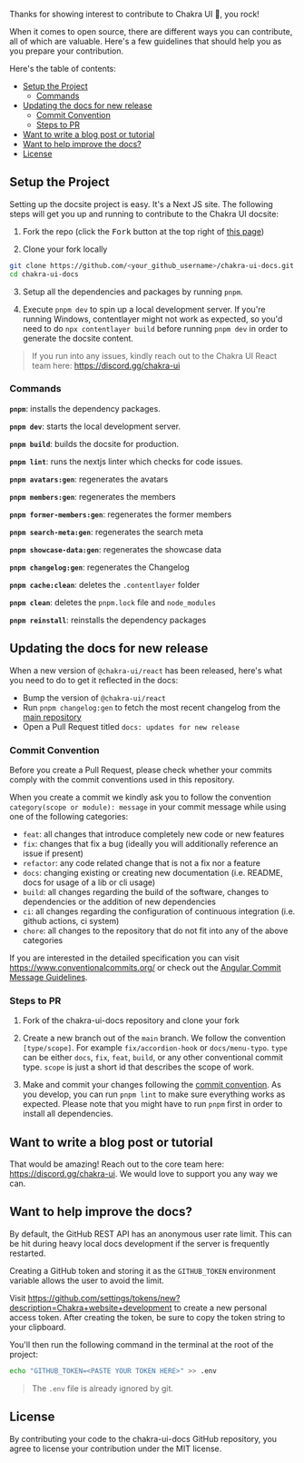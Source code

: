 Thanks for showing interest to contribute to Chakra UI 💖, you rock!

When it comes to open source, there are different ways you can contribute, all
of which are valuable. Here's a few guidelines that should help you as you
prepare your contribution.

Here's the table of contents:

- [Setup the Project](#setup-the-project)
  - [Commands](#commands)
- [Updating the docs for new release](#updating-the-docs-for-new-release)
  - [Commit Convention](#commit-convention)
  - [Steps to PR](#steps-to-pr)
- [Want to write a blog post or tutorial](#want-to-write-a-blog-post-or-tutorial)
- [Want to help improve the docs?](#want-to-help-improve-the-docs)
- [License](#license)

## Setup the Project

Setting up the docsite project is easy. It's a Next JS site. The following steps
will get you up and running to contribute to the Chakra UI docsite:

1. Fork the repo (click the <kbd>Fork</kbd> button at the top right of
   [this page](https://github.com/chakra-ui/chakra-ui-docs))

2. Clone your fork locally

```sh
git clone https://github.com/<your_github_username>/chakra-ui-docs.git
cd chakra-ui-docs
```

3. Setup all the dependencies and packages by running `pnpm`.

4. Execute `pnpm dev` to spin up a local development server. If you're running
   Windows, contentlayer might not work as expected, so you'd need to do
   `npx contentlayer build` before running `pnpm dev` in order to generate the
   docsite content.

> If you run into any issues, kindly reach out to the Chakra UI React team here:
> https://discord.gg/chakra-ui

### Commands

**`pnpm`**: installs the dependency packages.

**`pnpm dev`**: starts the local development server.

**`pnpm build`**: builds the docsite for production.

**`pnpm lint`**: runs the nextjs linter which checks for code issues.

**`pnpm avatars:gen`**: regenerates the avatars

**`pnpm members:gen`**: regenerates the members

**`pnpm former-members:gen`**: regenerates the former members

**`pnpm search-meta:gen`**: regenerates the search meta

**`pnpm showcase-data:gen`**: regenerates the showcase data

**`pnpm changelog:gen`**: regenerates the Changelog

**`pnpm cache:clean`**: deletes the `.contentlayer` folder

**`pnpm clean`**: deletes the `pnpm.lock` file and `node_modules`

**`pnpm reinstall`**: reinstalls the dependency packages

## Updating the docs for new release

When a new version of `@chakra-ui/react` has been released, here's what you need
to do to get it reflected in the docs:

- Bump the version of `@chakra-ui/react`
- Run `pnpm changelog:gen` to fetch the most recent changelog from the
  [main repository](https://github.com/chakra-ui/chakra-ui)
- Open a Pull Request titled `docs: updates for new release`

### Commit Convention

Before you create a Pull Request, please check whether your commits comply with
the commit conventions used in this repository.

When you create a commit we kindly ask you to follow the convention
`category(scope or module): message` in your commit message while using one of
the following categories:

- `feat`: all changes that introduce completely new code or new features
- `fix`: changes that fix a bug (ideally you will additionally reference an
  issue if present)
- `refactor`: any code related change that is not a fix nor a feature
- `docs`: changing existing or creating new documentation (i.e. README, docs for
  usage of a lib or cli usage)
- `build`: all changes regarding the build of the software, changes to
  dependencies or the addition of new dependencies
- `ci`: all changes regarding the configuration of continuous integration (i.e.
  github actions, ci system)
- `chore`: all changes to the repository that do not fit into any of the above
  categories

If you are interested in the detailed specification you can visit
https://www.conventionalcommits.org/ or check out the
[Angular Commit Message Guidelines](https://github.com/angular/angular/blob/22b96b9/CONTRIBUTING.md#-commit-message-guidelines).

### Steps to PR

1. Fork of the chakra-ui-docs repository and clone your fork

2. Create a new branch out of the `main` branch. We follow the convention
   `[type/scope]`. For example `fix/accordion-hook` or `docs/menu-typo`. `type`
   can be either `docs`, `fix`, `feat`, `build`, or any other conventional
   commit type. `scope` is just a short id that describes the scope of work.

3. Make and commit your changes following the
   [commit convention](https://github.com/chakra-ui/chakra-ui-docs/blob/main/CONTRIBUTING.md#commit-convention).
   As you develop, you can run `pnpm lint` to make sure everything works as
   expected. Please note that you might have to run `pnpm` first in order to
   install all dependencies.

## Want to write a blog post or tutorial

That would be amazing! Reach out to the core team here:
https://discord.gg/chakra-ui. We would love to support you any way we can.

## Want to help improve the docs?

By default, the GitHub REST API has an anonymous user rate limit. This can be
hit during heavy local docs development if the server is frequently restarted.

Creating a GitHub token and storing it as the `GITHUB_TOKEN` environment
variable allows the user to avoid the limit.

Visit
https://github.com/settings/tokens/new?description=Chakra+website+development to
create a new personal access token. After creating the token, be sure to copy
the token string to your clipboard.

You'll then run the following command in the terminal at the root of the
project:

```sh
echo "GITHUB_TOKEN=<PASTE YOUR TOKEN HERE>" >> .env
```

> The `.env` file is already ignored by git.

## License

By contributing your code to the chakra-ui-docs GitHub repository, you agree to
license your contribution under the MIT license.
